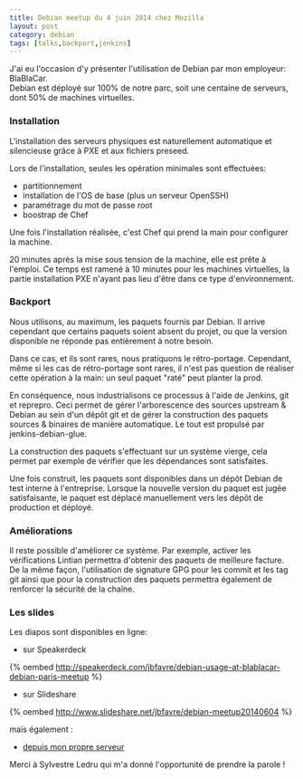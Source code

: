 ```yaml
---
title: Debian meetup du 4 juin 2014 chez Mozilla
layout: post
category: debian
tags: [talks,backport,jenkins]
---
```


J'ai eu l'occasion d'y présenter l'utilisation de Debian par mon employeur: BlaBlaCar.  
Debian est déployé sur 100% de notre parc, soit une centaine de serveurs, dont 50% de machines virtuelles.  

### Installation

L'installation des serveurs physiques est naturellement automatique et silencieuse grâce à PXE et aux fichiers preseed.

Lors de l'installation, seules les opération minimales sont effectuées:

- partitionnement
- installation de l'OS de base (plus un serveur OpenSSH)
- paramétrage du mot de passe root
- boostrap de Chef

Une fois l'installation réalisée, c'est Chef qui prend la main pour configurer la machine.

20 minutes après la mise sous tension de la machine, elle est prête à l'emploi.
Ce temps est ramené à 10 minutes pour les machines virtuelles, la partie installation PXE n'ayant pas lieu d'être dans ce type d'environnement.

### Backport

Nous utilisons, au maximum, les paquets fournis par Debian. Il arrive cependant que certains paquets soient absent du projet, ou que la version disponible ne réponde pas entièrement à notre
besoin.

Dans ce cas, et ils sont rares, nous pratiquons le rétro-portage.
Cependant, même si les cas de rétro-portage sont rares, il n'est pas question de réaliser cette opération à la main: un seul paquet "raté" peut planter la prod.

En conséquence, nous industrialisons ce processus à l'aide de Jenkins, git et reprepro.
Ceci permet de gérer l'arborescence des sources upstream & Debian au sein d'un dépôt git et de gérer la construction des paquets sources & binaires de manière automatique.
Le tout est propulsé par jenkins-debian-glue.

La construction des paquets s'effectuant sur un système vierge, cela permet par exemple de vérifier que les dépendances sont satisfaites.

Une fois construit, les paquets sont disponibles dans un dépôt Debian de test interne à l'entreprise.
Lorsque la nouvelle version du paquet est jugée satisfaisante, le paquet est déplacé manuellement vers les dépôt de production et déployé.

### Améliorations

Il reste possible d'améliorer ce système. Par exemple, activer les vérifications Lintian permettra d'obtenir des paquets de meilleure facture.
De la même façon, l'utilisation de signature GPG pour les commit et les tag git ainsi que pour la construction des paquets permettra également de renforcer la sécurité de la chaîne.

### Les slides

Les diapos sont disponibles en ligne:

* sur Speakerdeck

{% oembed http://speakerdeck.com/jbfavre/debian-usage-at-blablacar-debian-paris-meetup %}

* sur Slideshare

{% oembed http://www.slideshare.net/jbfavre/debian-meetup20140604 %}

mais également :

* [depuis mon propre serveur](http://downloads.jbfavre.org/debian-meetup-20140604.pdf)

Merci à Sylvestre Ledru qui m'a donné l'opportunité de prendre la parole !
